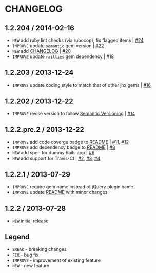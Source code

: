 CHANGELOG
=========

1.2.204 / 2014-02-16
--------------------

- `NEW` add ruby lint checks (via rubocop), fix flagged items | [#24][]
- `IMPROVE` update `semantic` gem version | [#22][]
- `NEW` add [CHANGELOG](CHANGELOG.md) | [#20][]
- `IMPROVE` update `railties` gem dependency | [#18][]


1.2.203 / 2013-12-24
--------------------

- `IMPROVE` update coding style to match that of other jhx gems | [#16][]


1.2.202 / 2013-12-22
--------------------

- `IMPROVE` revise version to follow [Semantic Versioning](http://semver.org) | [#14][]


1.2.2.pre.2 / 2013-12-22
------------------------

- `IMPROVE` add code coverge badge to [README](README.md) | [#11][], [#12][]
- `IMPROVE` add dependency badge to [README](README.md) | [#8][]
- `NEW` add spec for dummy Rails app | [#6][]
- `NEW` add support for Travis-CI | [#2][], [#3][], [#4][]


1.2.2.1 / 2013-07-29
--------------------

- `IMPROVE` require gem name instead of jQuery plugin name
- `IMPROVE` update [README](README.md) with minor changes


1.2.2 / 2013-07-28
------------------

- `NEW` initial release


Legend
------

- `BREAK`   - breaking changes
- `FIX`     - bug fix
- `IMPROVE` - improvement of existing feature
- `NEW`     - new feature

<!--- The following link definition list is generated by PimpMyChangelog --->
[#2]: https://github.com/jhx/gem-enableplaceholder-jquery-rails/issues/2
[#3]: https://github.com/jhx/gem-enableplaceholder-jquery-rails/issues/3
[#4]: https://github.com/jhx/gem-enableplaceholder-jquery-rails/issues/4
[#6]: https://github.com/jhx/gem-enableplaceholder-jquery-rails/issues/6
[#8]: https://github.com/jhx/gem-enableplaceholder-jquery-rails/issues/8
[#11]: https://github.com/jhx/gem-enableplaceholder-jquery-rails/issues/11
[#12]: https://github.com/jhx/gem-enableplaceholder-jquery-rails/issues/12
[#14]: https://github.com/jhx/gem-enableplaceholder-jquery-rails/issues/14
[#16]: https://github.com/jhx/gem-enableplaceholder-jquery-rails/issues/16
[#18]: https://github.com/jhx/gem-enableplaceholder-jquery-rails/issues/18
[#20]: https://github.com/jhx/gem-enableplaceholder-jquery-rails/issues/20
[#22]: https://github.com/jhx/gem-enableplaceholder-jquery-rails/issues/22
[#24]: https://github.com/jhx/gem-enableplaceholder-jquery-rails/issues/24
